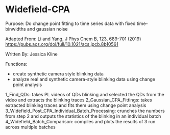 # Widefield-CPA

Purpose: Do change point fitting to time series data with fixed time-binwidths and gaussian noise

Adapted From: Li and Yang, J Phys Chem B, 123, 689-701 (2019) https://pubs.acs.org/doi/full/10.1021/acs.jpcb.8b10561

Written By: Jessica Kline

Functions:
- create synthetic camera style blinking data
- analyze real and synthetic camera-style blinking data using change point analysis

1_Find_QDs: takes PL videos of QDs blinking and selected the QDs from the video and extracts the blinking traces
2_Gaussian_CPA_Fittings: takes extracted blinking traces and fits them using change point analysis
3_Widefield_Post_CPA_Individual_Batch_Processing: crunches the numbers from step 2 and outputs the statistics of the blinking in an individual batch
4_Widefield_Batch_Comparison: compiles and plots the results of 3 run across multiple batches
